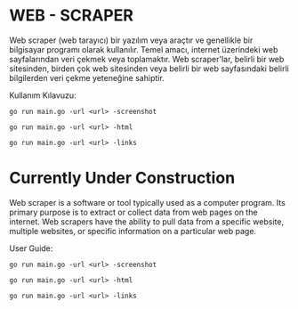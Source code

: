 # WEB - SCRAPER

Web scraper (web tarayıcı) bir yazılım veya araçtır ve genellikle bir bilgisayar programı olarak kullanılır. Temel amacı, internet üzerindeki web sayfalarından veri çekmek veya toplamaktır. Web scraper'lar, belirli bir web sitesinden, birden çok web sitesinden veya belirli bir web sayfasındaki belirli bilgilerden veri çekme yeteneğine sahiptir.

Kullanım Kılavuzu:

```
go run main.go -url <url> -screenshot
```
```
go run main.go -url <url> -html
```
```
go run main.go -url <url> -links
```


# Currently Under Construction

Web scraper is a software or tool typically used as a computer program. Its primary purpose is to extract or collect data from web pages on the internet. Web scrapers have the ability to pull data from a specific website, multiple websites, or specific information on a particular web page.

User Guide:
```
go run main.go -url <url> -screenshot
```
```
go run main.go -url <url> -html
```
```
go run main.go -url <url> -links
```

